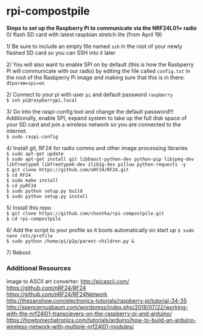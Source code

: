 # rpi-compostpile  
**Steps to set up the Raspberry Pi to communicate via the NRF24L01+ radio**  
0/ flash SD card with latest raspbian stretch lite (from April 19)   

1/ Be sure to include an empty file named `ssh` in the root of your newly flashed SD card so you can SSH into it later  

2/ You will also want to enable SPI on by default (this is how the Rasbperry Pi will communicate with our radio) by editing the file called `config.txt` in the root of the Rasbperry Pi image and making sure that this is in there:  
`dtparam=spi=on`

2/ Connect to your pi with user `pi` and default password `raspberry`  
`$ ssh pi@raspberrypi.local`  
  
3/ Go into the raspi-config tool and change the default password!!! Additionally, enable SPI, expand system to take up the full disk space of your SD card and join a wireless network so you are connected to the internet.  
`$ sudo raspi-config`  

4/ Install git, RF24 for radio comms and other image processing libraries  
`$ sudo apt-get update`  
`$ sudo apt-get install git libboost-python-dev python-pip libjpeg-dev libfreetype6 libfreetype6-dev zlib1g-dev pillow python-requests -y`  
`$ git clone https://github.com/nRF24/RF24.git`  
`$ cd RF24`  
`$ sudo make install`  
`$ cd pyRF24`  
`$ sudo python setup.py build`  
`$ sudo python setup.py install`  

5/ Install this repo  
`$ git clone https://github.com/chootka/rpi-compostpile.git`  
`$ cd rpi-compostpile`  

6/ Add the script to your profile so it boots automatically on start up
`$ sudo nano /etc/profile`  
`$ sudo python /home/pi/p2p/parent-children.py &`

7/ Reboot

### Additional Resources ###  
Image to ASCII art converter: http://picascii.com/  
https://github.com/nRF24/RF24  
https://github.com/nRF24/RF24Network  
http://thezanshow.com/electronics-tutorials/raspberry-pi/tutorial-34-35  
http://spencernusbaum.com/wordpress/index.php/2018/07/22/working-with-the-nrf24l01-transcievers-on-the-raspberry-pi-and-arduino/  
https://howtomechatronics.com/tutorials/arduino/how-to-build-an-arduino-wireless-network-with-multiple-nrf24l01-modules/  
